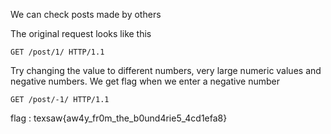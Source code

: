 
We can check posts made by others

The original request looks like this

```http
GET /post/1/ HTTP/1.1
```

Try changing the value to different numbers, very large numeric values and negative numbers.
We get flag when we enter a negative number

```http
GET /post/-1/ HTTP/1.1
```

flag : texsaw{aw4y_fr0m_the_b0und4rie5_4cd1efa8}
